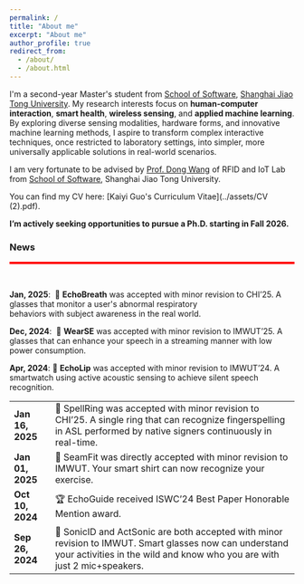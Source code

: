 ```yaml
---
permalink: /
title: "About me"
excerpt: "About me"
author_profile: true
redirect_from: 
  - /about/
  - /about.html
---
```


I'm a second-year Master's student from [School of Software](https://www.se.sjtu.edu.cn/), [Shanghai Jiao Tong University](https://www.sjtu.edu.cn/). My research interests focus on **human-computer interaction**, **smart health**, **wireless sensing**, and **applied machine learning**. By exploring diverse sensing modalities, hardware forms, and innovative machine learning methods, I aspire to transform complex interactive techniques, once restricted to laboratory settings, into simpler, more universally applicable solutions in real-world scenarios.

I am very fortunate to be advised by [Prof. Dong Wang](http://www.se.sjtu.edu.cn/Data/View/286) of RFID and IoT Lab from [School of Software](https://www.se.sjtu.edu.cn/), Shanghai Jiao Tong University. 

You can find my CV here: [Kaiyi Guo's Curriculum Vitae](../assets/CV (2).pdf).

**I’m actively seeking opportunities to pursue a Ph.D. starting in Fall 2026.**


### News

<div style="height: 4px; background-color: red;"></div>

&nbsp;&nbsp;&nbsp;&nbsp;

**Jan, 2025**:&nbsp; 🎉 **EchoBreath** was accepted with minor revision to CHI’25. A glasses that monitor a user's abnormal respiratory   
                        behaviors with 
                         subject awareness in the real world.

**Dec, 2024**:&nbsp; 🎉 **WearSE** was accepted with minor revision to IMWUT’25. A glasses that can enhance your speech in a streaming manner with low 
                         power consumption.  

**Apr, 2024**:&nbsp;🎉 **EchoLip** was accepted with minor revision to IMWUT’24. A smartwatch using active acoustic sensing to achieve silent 
                         speech recognition. 


<table>
  <tr>
    <td><strong>Jan 16, 2025</strong></td>
    <td>🎉 SpellRing was accepted with minor revision to CHI’25. A single ring that can recognize fingerspelling in ASL performed by native signers continuously in real-time.</td>
  </tr>
  <tr>
    <td><strong>Jan 01, 2025</strong></td>
    <td>🎉 SeamFit was directly accepted with minor revision to IMWUT. Your smart shirt can now recognize your exercise.</td>
  </tr>
  <tr>
    <td><strong>Oct 10, 2024</strong></td>
    <td>🏆 EchoGuide received ISWC’24 Best Paper Honorable Mention award.</td>
  </tr>
  <tr>
    <td><strong>Sep 26, 2024</strong></td>
    <td>🎉 SonicID and ActSonic are both accepted with minor revision to IMWUT. Smart glasses now can understand your activities in the wild and know who you are with just 2 mic+speakers.</td>
  </tr>
</table>

          
